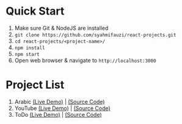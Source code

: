 # Quick Start

1. Make sure Git & NodeJS are installed
2. `git clone https://github.com/syahmifauzi/react-projects.git`
3. `cd react-projects/<project-name>/`
4. `npm install`
5. `npm start`
6. Open web browser & navigate to `http://localhost:3000`

# Project List

1. Arabic [(Live Demo)](https://www.syahmifauzi.com/portfolio/arabic) | [(Source Code)](arabic/)
2. YouTube [(Live Demo)](https://www.syahmifauzi.com/portfolio/youtube) | [(Source Code)](youtube/)
3. ToDo [(Live Demo)](https://www.syahmifauzi.com/portfolio/todo) | [(Source Code)](todo/)
